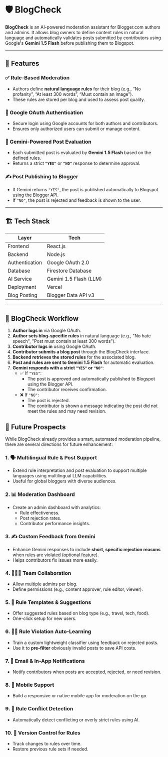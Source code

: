 # 🛡️ BlogCheck

**BlogCheck** is an AI-powered moderation assistant for Blogger.com authors and admins. It allows blog owners to define content rules in natural language and automatically validates posts submitted by contributors using Google's **Gemini 1.5 Flash** before publishing them to Blogspot.

---

## 🚀 Features

### ✅ Rule-Based Moderation
- Authors define **natural language rules** for their blog (e.g., “No profanity”, “At least 300 words”, “Must contain an image”).
- These rules are stored per blog and used to assess post quality.

### 🔐 Google OAuth Authentication
- Secure login using Google accounts for both authors and contributors.
- Ensures only authorized users can submit or manage content.

### 🧠 Gemini-Powered Post Evaluation
- Each submitted post is evaluated by **Gemini 1.5 Flash** based on the defined rules.
- Returns a strict **`"YES"`** or **`"NO"`** response to determine approval.

### ✍️ Post Publishing to Blogger
- If Gemini returns `"YES"`, the post is published automatically to Blogspot using the Blogger API.
- If `"NO"`, the post is rejected and feedback is shown to the user.

---

## 🏗️ Tech Stack

| Layer         | Tech                        |
|--------------|-----------------------------|
| Frontend     | React.js                    |
| Backend      | Node.js             |
| Authentication | Google OAuth 2.0          |
| Database     | Firestore Database        |
| AI Service   | Gemini 1.5 Flash (LLM)      |
| Deployment   | Vercel   |
| Blog Posting | Blogger Data API v3         |

---

## 🧭 BlogCheck Workflow

1. **Author logs in** via Google OAuth.
2. **Author sets blog-specific rules** in natural language (e.g., "No hate speech", "Post must contain at least 300 words").
3. **Contributor logs in** using Google OAuth.
4. **Contributor submits a blog post** through the BlogCheck interface.
5. **Backend retrieves the stored rules** for the associated blog.
6. **Post and rules are sent to Gemini 1.5 Flash** for automatic evaluation.
7. **Gemini responds with a strict `"YES"` or `"NO"`**:
   - ✅ If `"YES"`:
     - The post is approved and automatically published to Blogspot using the Blogger API.
     - The contributor receives confirmation.
   - ❌ If `"NO"`:
     - The post is rejected.
     - The contributor is shown a message indicating the post did not meet the rules and may need revision.

## 🔮 Future Prospects

While BlogCheck already provides a smart, automated moderation pipeline, there are several directions for future enhancement:

### 1. 🗣️ Multilingual Rule & Post Support
- Extend rule interpretation and post evaluation to support multiple languages using multilingual LLM capabilities.
- Useful for global bloggers with diverse audiences.

### 2. 📊 Moderation Dashboard
- Create an admin dashboard with analytics:
  - Rule effectiveness.
  - Post rejection rates.
  - Contributor performance insights.

### 3. ✍️ Custom Feedback from Gemini
- Enhance Gemini responses to include **short, specific rejection reasons** when rules are violated (optional feature).
- Helps contributors fix issues more easily.

### 4. 🧑‍🤝‍🧑 Team Collaboration
- Allow multiple admins per blog.
- Define permissions (e.g., content approver, rule editor, viewer).

### 5. 🧩 Rule Templates & Suggestions
- Offer suggested rules based on blog type (e.g., travel, tech, food).
- One-click setup for new users.

### 6. 🕵️‍♂️ Rule Violation Auto-Learning
- Train a custom lightweight classifier using feedback on rejected posts.
- Use it to **pre-filter** obviously invalid posts to save API costs.

### 7. 🔔 Email & In-App Notifications
- Notify contributors when posts are accepted, rejected, or need revision.

### 8. 📱 Mobile Support
- Build a responsive or native mobile app for moderation on the go.

### 9. 🧠 Rule Conflict Detection
- Automatically detect conflicting or overly strict rules using AI.

### 10. 🔄 Version Control for Rules
- Track changes to rules over time.
- Restore previous rule sets if needed.



